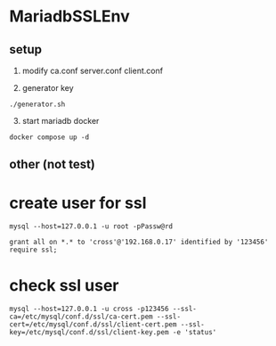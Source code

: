 # MariadbSSLEnv

## setup

1. modify ca.conf server.conf client.conf 

2. generator key 

```
./generator.sh
```

3. start mariadb docker

```
docker compose up -d 
```

## other (not test) 

# create user for ssl

```
mysql --host=127.0.0.1 -u root -pPassw@rd

grant all on *.* to 'cross'@'192.168.0.17' identified by '123456'  require ssl;
```

# check ssl user

```
mysql --host=127.0.0.1 -u cross -p123456 --ssl-ca=/etc/mysql/conf.d/ssl/ca-cert.pem --ssl-cert=/etc/mysql/conf.d/ssl/client-cert.pem --ssl-key=/etc/mysql/conf.d/ssl/client-key.pem -e 'status'
```
